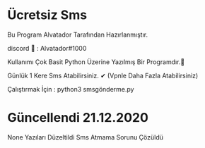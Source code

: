 # Ücretsiz Sms
Bu Program Alvatador  Tarafından Hazırlanmıştır.


discord 📸 : Alvatador#1000 


Kullanımı Çok Basit Python Üzerine Yazılmış Bir Programdır.💯  

Günlük 1 Kere Sms Atabilirsiniz. ✔ (Vpnle Daha Fazla Atabilirsiniz)


Çalıştırmak İçin : python3 smsgönderme.py


# Güncellendi 21.12.2020

None Yazıları Düzeltildi Sms Atmama Sorunu Çözüldü
